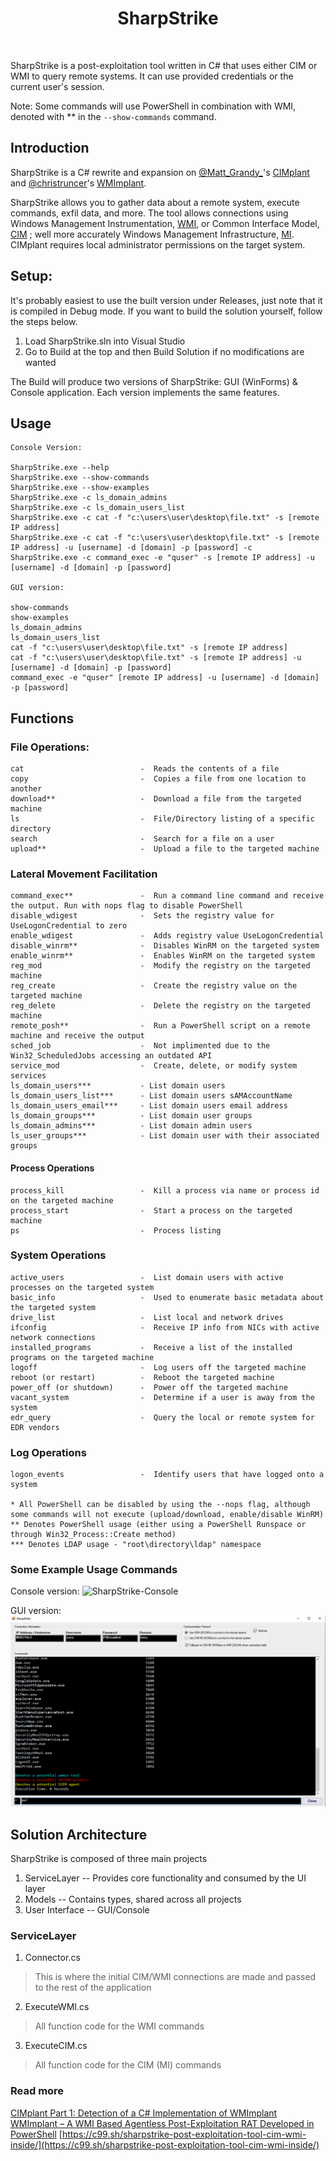 <div align="center">
	<h1>SharpStrike</h1>
	<br/>
</div>

SharpStrike is a post-exploitation tool written in C# that uses either CIM or WMI to query remote systems. It can use provided credentials or the current user's session.

Note: Some commands will use PowerShell in combination with WMI, denoted with ** in the `--show-commands` command.

## Introduction

SharpStrike is a C# rewrite and expansion on [@Matt_Grandy_](https://twitter.com/Matt_Grandy_)'s [CIMplant](https://github.com/FortyNorthSecurity/CIMplant) and [@christruncer](https://twitter.com/christruncer)'s [WMImplant](https://github.com/FortyNorthSecurity/WMImplant). 

SharpStrike allows you to gather data about a remote system, execute commands, exfil data, and more. The tool allows connections using Windows Management Instrumentation, [WMI](https://docs.microsoft.com/en-us/windows/win32/wmisdk/about-wmi), or Common Interface Model, [CIM](https://www.dmtf.org/standards/cim) ; well more accurately Windows Management Infrastructure, [MI](https://docs.microsoft.com/en-us/previous-versions/windows/desktop/wmi_v2/windows-management-infrastructure). CIMplant requires local administrator permissions on the target system.


## Setup:

It's probably easiest to use the built version under Releases, just note that it is compiled in Debug mode. If you want to build the solution yourself, follow the steps below.

1. Load SharpStrike.sln into Visual Studio
2. Go to Build at the top and then Build Solution if no modifications are wanted

The Build will produce two versions of SharpStrike: GUI (WinForms) & Console application. Each version implements the same features.


## Usage

```
Console Version:

SharpStrike.exe --help
SharpStrike.exe --show-commands
SharpStrike.exe --show-examples
SharpStrike.exe -c ls_domain_admins
SharpStrike.exe -c ls_domain_users_list
SharpStrike.exe -c cat -f "c:\users\user\desktop\file.txt" -s [remote IP address]
SharpStrike.exe -c cat -f "c:\users\user\desktop\file.txt" -s [remote IP address] -u [username] -d [domain] -p [password] -c 
SharpStrike.exe -c command_exec -e "quser" -s [remote IP address] -u [username] -d [domain] -p [password]

GUI version:

show-commands
show-examples
ls_domain_admins
ls_domain_users_list
cat -f "c:\users\user\desktop\file.txt" -s [remote IP address]
cat -f "c:\users\user\desktop\file.txt" -s [remote IP address] -u [username] -d [domain] -p [password]
command_exec -e "quser" [remote IP address] -u [username] -d [domain] -p [password]
```

## Functions

### File Operations:
    cat                          -  Reads the contents of a file
    copy                         -  Copies a file from one location to another
    download**                   -  Download a file from the targeted machine
    ls                           -  File/Directory listing of a specific directory
    search                       -  Search for a file on a user
    upload**                     -  Upload a file to the targeted machine

### Lateral Movement Facilitation
    command_exec**               -  Run a command line command and receive the output. Run with nops flag to disable PowerShell
    disable_wdigest              -  Sets the registry value for UseLogonCredential to zero
    enable_wdigest               -  Adds registry value UseLogonCredential
    disable_winrm**              -  Disables WinRM on the targeted system
    enable_winrm**               -  Enables WinRM on the targeted system
    reg_mod                      -  Modify the registry on the targeted machine
    reg_create                   -  Create the registry value on the targeted machine
    reg_delete                   -  Delete the registry on the targeted machine
    remote_posh**                -  Run a PowerShell script on a remote machine and receive the output
    sched_job                    -  Not implimented due to the Win32_ScheduledJobs accessing an outdated API
    service_mod                  -  Create, delete, or modify system services
    ls_domain_users***           - List domain users                                 
    ls_domain_users_list***      - List domain users sAMAccountName                  
    ls_domain_users_email***     - List domain users email address                   
    ls_domain_groups***          - List domain user groups                           
    ls_domain_admins***          - List domain admin users                           
    ls_user_groups***            - List domain user with their associated groups


#### Process Operations
    process_kill                 -  Kill a process via name or process id on the targeted machine
    process_start                -  Start a process on the targeted machine
    ps                           -  Process listing

### System Operations
    active_users                 -  List domain users with active processes on the targeted system
    basic_info                   -  Used to enumerate basic metadata about the targeted system
    drive_list                   -  List local and network drives
    ifconfig                     -  Receive IP info from NICs with active network connections
    installed_programs           -  Receive a list of the installed programs on the targeted machine
    logoff                       -  Log users off the targeted machine
    reboot (or restart)          -  Reboot the targeted machine
    power_off (or shutdown)      -  Power off the targeted machine
    vacant_system                -  Determine if a user is away from the system
    edr_query                    -  Query the local or remote system for EDR vendors

### Log Operations
    logon_events                 -  Identify users that have logged onto a system

    * All PowerShell can be disabled by using the --nops flag, although some commands will not execute (upload/download, enable/disable WinRM)
    ** Denotes PowerShell usage (either using a PowerShell Runspace or through Win32_Process::Create method)
    *** Denotes LDAP usage - "root\directory\ldap" namespace

### Some Example Usage Commands

Console version:
![SharpStrike-Console](Extras/SharpStrike-Usage.gif?raw=true)


GUI version:
![SharpStrike-GUI](Extras/SharpStrike-GUI.png?raw=true)



## Solution Architecture
SharpStrike is composed of three main projects
1. ServiceLayer -- Provides core functionality and consumed by the UI layer
2. Models -- Contains types, shared across all projects
3. User Interface -- GUI/Console

### ServiceLayer
1. Connector.cs
> This is where the initial CIM/WMI connections are made and passed to the rest of the application

2. ExecuteWMI.cs
> All function code for the WMI commands

3. ExecuteCIM.cs
> All function code for the CIM (MI) commands




### Read more
[CIMplant Part 1: Detection of a C# Implementation of WMImplant](https://fortynorthsecurity.com/blog/cimplant-part-1-detections/)
[WMImplant – A WMI Based Agentless Post-Exploitation RAT Developed in PowerShell](https://www.fireeye.com/blog/threat-research/2017/03/wmimplant_a_wmi_ba.html)
[https://c99.sh/sharpstrike-post-exploitation-tool-cim-wmi-inside/](https://c99.sh/sharpstrike-post-exploitation-tool-cim-wmi-inside/)